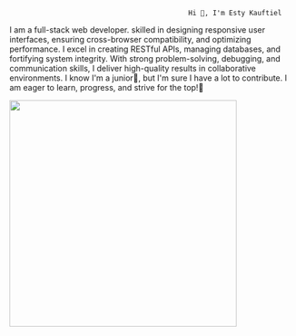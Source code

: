                                                 Hi 👋, I'm Esty Kauftiel
I am a full-stack web developer. skilled in designing responsive user interfaces, ensuring cross-browser compatibility, and optimizing performance. I excel in creating RESTful APIs, managing databases, and fortifying system integrity. With strong problem-solving, debugging, and communication skills, I deliver high-quality results in collaborative environments.
I know I'm a junior🙂, but I'm sure I have a lot to contribute. I am eager to learn, progress, and strive for the top!🚀

<img src="https://github-readme-stats.vercel.app/api?username=EstyKauftiel&show_icons=true&theme=ADD_THEME_HERE" width="400">
